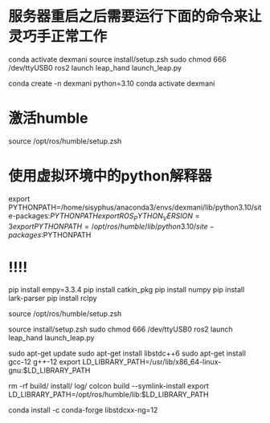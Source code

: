 # 服务器重启之后需要运行下面的命令来让灵巧手正常工作
conda activate dexmani
source install/setup.zsh
sudo chmod 666 /dev/ttyUSB0
ros2 launch leap_hand launch_leap.py





conda create -n dexmani python=3.10
conda activate dexmani

# 激活humble
source /opt/ros/humble/setup.zsh
# 使用虚拟环境中的python解释器
export PYTHONPATH=/home/sisyphus/anaconda3/envs/dexmani/lib/python3.10/site-packages:$PYTHONPATH
export ROS_PYTHON_VERSION=3
export PYTHONPATH=/opt/ros/humble/lib/python3.10/site-packages:$PYTHONPATH

# !!!!
pip install empy=3.3.4
pip install catkin_pkg
pip install numpy 
pip install lark-parser
pip install rclpy

source /opt/ros/humble/setup.zsh


source install/setup.zsh
sudo chmod 666 /dev/ttyUSB0
ros2 launch leap_hand launch_leap.py

sudo apt-get update
sudo apt-get install libstdc++6
sudo apt-get install gcc-12 g++-12
export LD_LIBRARY_PATH=/usr/lib/x86_64-linux-gnu:$LD_LIBRARY_PATH

rm -rf build/ install/ log/
colcon build --symlink-install
export LD_LIBRARY_PATH=/opt/ros/humble/lib:$LD_LIBRARY_PATH

conda install -c conda-forge libstdcxx-ng=12

